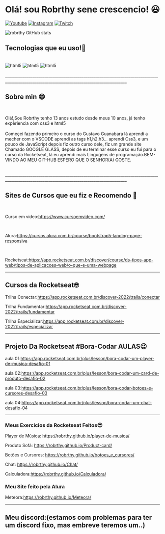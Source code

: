 # Olá! sou Robrthy sene crescencio! 😃


[![Youtube](https://img.shields.io/badge/Youtube-FF0000?style=for-the-badge&logo=youtube&logoColor=white)](https://youtube.com/c/sujeitoprogramador)
[![Instagram](https://img.shields.io/badge/Instagram-E4405F?style=for-the-badge&logo=instagram&logoColor=white)](https://instagram.com/sujeitoprogramador)
[![Twitch](https://img.shields.io/badge/Twitch-9146FF?style=for-the-badge&logo=twitch&logo=white)](https://twitch.tv/fragabr)

![robrthy GitHub stats](https://github-readme-stats.vercel.app/api?username=robrthy&show_icons=true&theme=radical)


## Tecnologias que eu uso!🙂

<div style="display: inlaine_block"><br/>

<img align="center" alt="html5" src="https://img.shields.io/badge/HTML5-E34F26?style=for-the-badge&logo=html5&logoColor=white">

<img align="center" alt="html5" src="https://img.shields.io/badge/CSS3-1572B6?style=for-the-badge&logo=css3&logoColor=white">

<img align="center" alt="html5" src="https://img.shields.io/badge/JavaScript-F7DF1E?style=for-the-badge&logo=javascript&logoColor=black">

</div><br>
____________________________________________________________________________________________________________________________________________ 

## Sobre min 😁 

<br>

Olá!,Sou Robrthy tenho 13 anos estudo desde meus 10 anos, já tenho expêriencia com css3 e html5
<br>  
Começei fazendo primeiro o curso do Gustavo Guanabara lá aprendi a mecher com o VSCODE aprendi as tags h1,h2,h3... aprendi Css3, e um pouco de JavaScript depois fiz outro curso dele, fiz um grande site Chamado GOOGLE GLASS, depois de eu terminar esse curso eu fui para o curso da Rocketseat, lá eu aprendi mais Lingugens de programação.BEM-VINDO AO MEU GIT-HUB ESPERO QUE O SENHOR(A) GOSTE.

<br>
____________________________________________________________________________________________________________________________________________ 

## Sites de Cursos que eu fiz e Recomendo 🖖
<br>

Curso em video:https://www.cursoemvideo.com/

<br>

Alura:https://cursos.alura.com.br/course/bootstrap5-landing-page-responsiva

<br>

Rocketseat:https://app.rocketseat.com.br/discover/course/ds-tipos-app-web/tipos-de-aplicacoes-web/o-que-e-uma-webpage

____________________________________________________________________________________________________________________________________________

## Cursos da Rocketseat🤓

Trilha Conectar:https://app.rocketseat.com.br/discover-2022/trails/conectar

Trilha Fundamentar:https://app.rocketseat.com.br/discover-2022/trails/fundamentar

Trilha Especializar:https://app.rocketseat.com.br/discover-2022/trails/especializar

____________________________________________________________________________________________________________________________________________

## Projeto Da Rocketseat #Bora-Codar AULAS😉
 
aula 01:https://app.rocketseat.com.br/plus/lesson/bora-codar-um-player-de-musica-desafio-01

aula 02:https://app.rocketseat.com.br/plus/lesson/bora-codar-um-card-de-produto-desafio-02

aula 03:https://app.rocketseat.com.br/plus/lesson/bora-codar-botoes-e-cursores-desafio-03

aula 04:https://app.rocketseat.com.br/plus/lesson/bora-codar-um-chat-desafio-04
<br>
____________________________________________________________________________________________________________________________________________ 

### Meus Exercicios da Rocketseat Feitos😎

Player de Música: https://robrthy.github.io/player-de-musica/

Produto Sofá: https://robrthy.github.io/Product-card/

Botões e Cursores: https://robrthy.github.io/botoes_e_cursores/ 

Chat: https://robrthy.github.io/Chat/

Calculadora:https://robrthy.github.io/Calculadora/

### Meu Site feito pela Alura 

Meteora:https://robrthy.github.io/Meteora/
___________________________________________________________________________________________________________________________________________ 

## Meu discord:(estamos com problemas para ter um discord fixo, mas embreve teremos um..)

